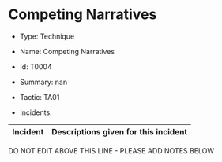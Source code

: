 # Competing Narratives

* Type: Technique

* Name: Competing Narratives

* Id: T0004

* Summary: nan

* Tactic: TA01

* Incidents:

| Incident | Descriptions given for this incident |
| -------- | -------------------- |

DO NOT EDIT ABOVE THIS LINE - PLEASE ADD NOTES BELOW